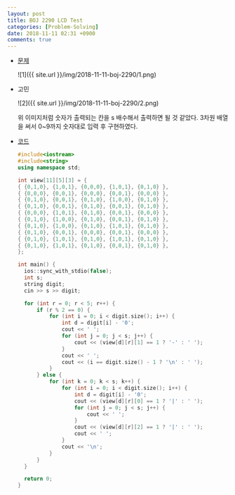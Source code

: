 ```yaml
---
layout: post
title: BOJ 2290 LCD Test
categories: [Problem-Solving]
date: 2018-11-11 02:31 +0900
comments: true
---
```


* [문제](https://www.acmicpc.net/problem/2290)

  ![1]({{ site.url }}/img/2018-11-11-boj-2290/1.png)

* 고민

  ![2]({{ site.url }}/img/2018-11-11-boj-2290/2.png)

  위 이미지처럼 숫자가 출력되는 칸을 s 배수해서 출력하면 될 것 같았다. 3차원 배열을 써서 0~9까지 숫자대로 입력 후 구현하였다.

* [코드](https://github.com/Luvery93/Problem-Solving/blob/master/BOJ/2290.cpp)

  ```c++
  #include<iostream>
  #include<string>
  using namespace std;
  
  int view[11][5][3] = {
  { {0,1,0}, {1,0,1}, {0,0,0}, {1,0,1}, {0,1,0} },
  { {0,0,0}, {0,0,1}, {0,0,0}, {0,0,1}, {0,0,0} },
  { {0,1,0}, {0,0,1}, {0,1,0}, {1,0,0}, {0,1,0} },
  { {0,1,0}, {0,0,1}, {0,1,0}, {0,0,1}, {0,1,0} },
  { {0,0,0}, {1,0,1}, {0,1,0}, {0,0,1}, {0,0,0} },
  { {0,1,0}, {1,0,0}, {0,1,0}, {0,0,1}, {0,1,0} },
  { {0,1,0}, {1,0,0}, {0,1,0}, {1,0,1}, {0,1,0} },
  { {0,1,0}, {0,0,1}, {0,0,0}, {0,0,1}, {0,0,0} },
  { {0,1,0}, {1,0,1}, {0,1,0}, {1,0,1}, {0,1,0} },
  { {0,1,0}, {1,0,1}, {0,1,0}, {0,0,1}, {0,1,0} },
  };
  
  int main() {
  	ios::sync_with_stdio(false);
  	int s;
  	string digit;
  	cin >> s >> digit;
  
  	for (int r = 0; r < 5; r++) {
  		if (r % 2 == 0) {
  			for (int i = 0; i < digit.size(); i++) {
  				int d = digit[i] - '0';
  				cout << ' ';
  				for (int j = 0; j < s; j++) {
  					cout << (view[d][r][1] == 1 ? '-' : ' ');
  				}
  				cout << ' ';
  				cout << (i == digit.size() - 1 ? '\n' : ' ');
  			}
  		} else {
  			for (int k = 0; k < s; k++) {
  				for (int i = 0; i < digit.size(); i++) {
  					int d = digit[i] - '0';
  					cout << (view[d][r][0] == 1 ? '|' : ' ');
  					for (int j = 0; j < s; j++) {
  						cout << ' ';
  					}
  					cout << (view[d][r][2] == 1 ? '|' : ' ');
  					cout << ' ';
  				}
  				cout << '\n';
  			}
  		}
  	}
  
  	return 0;
  }
  ```
